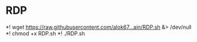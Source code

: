 # RDP
*! wget https://raw.githubusercontent.com/alok67...ain/RDP.sh &> /dev/null
*! chmod +x RDP.sh
*! ./RDP.sh 

